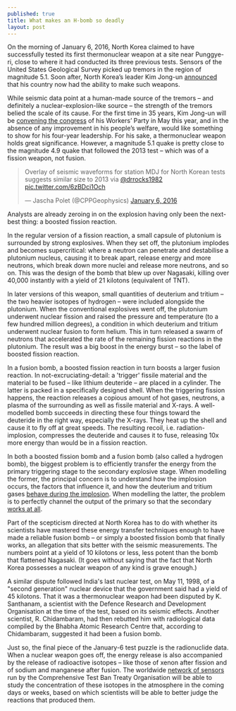 ```yaml
---
published: true
title: What makes an H-bomb so deadly
layout: post
---
```

On the morning of January 6, 2016, North Korea claimed to have successfully tested its first thermonuclear weapon at a site near Punggye-ri, close to where it had conducted its three previous tests. Sensors of the United States Geological Survey picked up tremors in the region of magnitude 5.1. Soon after, North Korea’s leader Kim Jong-un [announced](http://thewire.in/2016/01/06/minor-quake-in-north-korea-suspected-to-be-n-test-18618/) that his country now had the ability to make such weapons.

While seismic data point at a human-made source of the tremors – and definitely a nuclear-explosion-like source – the strength of the tremors belied the scale of its cause. For the first time in 35 years, Kim Jong-un will be [convening the congress](http://indianexpress.com/article/world/world-news/north-korea-workers-party-to-hold-biggest-congress-in-decades-in-may-2016/) of his Workers’ Party in May this year, and in the absence of any improvement in his people’s welfare, would like something to show for his four-year leadership. For his sake, a thermonuclear weapon holds great significance. However, a magnitude 5.1 quake is pretty close to the magnitude 4.9 quake that followed the 2013 test – which was of a fission weapon, not fusion.

<blockquote class="twitter-tweet" lang="en"><p lang="en" dir="ltr">Overlay of seismic waveforms for station MDJ for North Korean tests suggests similar size to 2013 via <a href="https://twitter.com/drrocks1982">@drrocks1982</a> <a href="https://t.co/6zBDci1Och">pic.twitter.com/6zBDci1Och</a></p>&mdash; Jascha Polet (@CPPGeophysics) <a href="https://twitter.com/CPPGeophysics/status/684578118422532096">January 6, 2016</a></blockquote>
<script async src="//platform.twitter.com/widgets.js" charset="utf-8"></script>
 
Analysts are already zeroing in on the explosion having only been the next-best thing: a boosted fission reaction.

In the regular version of a fission reaction, a small capsule of plutonium is surrounded by strong explosives. When they set off, the plutonium implodes and becomes supercritical: where a neutron can penetrate and destabilise a plutonium nucleus, causing it to break apart, release energy and more neutrons, which break down more nuclei and release more neutrons, and so on. This was the design of the bomb that blew up over Nagasaki, killing over 40,000 instantly with a yield of 21 kilotons (equivalent of TNT).

In later versions of this weapon, small quantities of deuterium and tritium – the two heavier isotopes of hydrogen – were included alongside the plutonium. When the conventional explosives went off, the plutonium underwent nuclear fission and raised the pressure and temperature (to a few hundred million degrees), a condition in which deuterium and tritium underwent nuclear fusion to form helium. This in turn released a swarm of neutrons that accelerated the rate of the remaining fission reactions in the plutonium. The result was a big boost in the energy burst – so the label of boosted fission reaction.

In a fusion bomb, a boosted fission reaction in turn boosts a larger fusion reaction. In not-excruciating-detail: a 'trigger' fissile material and the material to be fused – like lithium deuteride – are placed in a cylinder. The latter is packed in a specifically designed shell. When the triggering fission happens, the reaction releases a copious amount of hot gases, neutrons, a plasma of the surrounding as well as fissile material and X-rays. A well-modelled bomb succeeds in directing these four things toward the deuteride in the right way, especially the X-rays. They heat up the shell and cause it to fly off at great speeds. The resulting recoil, i.e. radiation-implosion, compresses the deuteride and causes it to fuse, releasing 10x more energy than would be in a fission reaction.

In both a boosted fission bomb and a fusion bomb (also called a hydrogen bomb), the biggest problem is to efficiently transfer the energy from the primary triggering stage to the secondary explosive stage. When modelling the former, the principal concern is to understand how the implosion occurs, the factors that influence it, and how the deuterium and tritium gases [behave during the implosion](http://thebulletin.org/subcritical-experiments). When modelling the latter, the problem is to perfectly channel the output of the primary so that the secondary [works at all](https://en.wikipedia.org/wiki/Castle_Koon).

Part of the scepticism directed at North Korea has to do with whether its scientists have mastered these energy transfer techniques enough to have made a reliable fusion bomb – or simply a boosted fission bomb that finally works, an allegation that sits better with the seismic measurements. The numbers point at a yield of 10 kilotons or less, less potent than the bomb that flattened Nagasaki. (It goes without saying that the fact that North Korea possesses a nuclear weapon of any kind is grave enough.)

A similar dispute followed India's last nuclear test, on May 11, 1998, of a "second generation" nuclear device that the government said had a yield of 45 kilotons. That it was a thermonuclear weapon had been disputed by K. Santhanam, a scientist with the Defence Research and Development Organisation at the time of the test, based on its seismic effects. Another scientist, R. Chidambaram, had then rebutted him with radiological data compiled by the Bhabha Atomic Research Centre that, according to Chidambaram, suggested it had been a fusion bomb.

Just so, the final piece of the January-6 test puzzle is the radionuclide data. When a nuclear weapon goes off, the energy release is also accompanied by the release of radioactive isotopes – like those of xenon after fission and of sodium and manganese after fusion. The worldwide [network of sensors](http://thewire.in/2015/08/06/how-do-you-know-when-a-nuclear-weapon-test-has-happened-7915/) run by the Comprehensive Test Ban Treaty Organisation will be able to study the concentration of these isotopes in the atmosphere in the coming days or weeks, based on which scientists will be able to better judge the reactions that produced them.